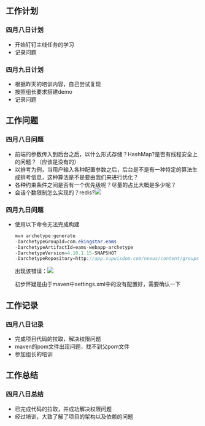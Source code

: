 

## 工作计划

### 四月八日计划

* 开始钉钉主线任务的学习
* 记录问题

### 四月九日计划

* 根据昨天的培训内容，自己尝试复现
* 按照组长要求搭建demo
* 记录问题

## 工作问题

### 四月八日问题

* 前端的参数传入到后台之后，以什么形式存储？HashMap?是否有线程安全上的问题？（应该是没有的）
* 以排考为例，当用户输入各种配置参数之后，后台是不是有一种特定的算法生成排考信息，这种算法是不是要由我们来进行优化？
* 各种约束条件之间是否有一个优先级呢？尽量的占比大概是多少呢？
* 会话个数限制怎么实现的？redis?![](C:\Users\12533\AppData\Local\Temp\1712556384439.png)

### 四月九日问题

* 使用以下命令无法完成构建

  ```java
  mvn archetype:generate 
  -DarchetypeGroupId=com.ekingstar.eams 
  -DarchetypeArtifactId=eams-webapp-archetype 
  -DarchetypeVersion=4.10.1.15-SNAPSHOT 
  -DarchetypeRepository=http://app.supwisdom.com/nexus/content/groups/public
  ```

  出现该错误：![](C:\Users\12533\AppData\Local\Temp\1712587459123.png)

  初步怀疑是由于maven中settings.xml中的<mirror></mirror>没有配置好，需要确认一下

## 工作记录

### 四月八日记录

* 完成项目代码的拉取，解决权限问题
* maven的pom文件出现问题，找不到父pom文件
* 参加组长的培训

## 工作总结

### 四月八日总结

* 已完成代码的拉取，并成功解决权限问题
* 经过培训，大致了解了项目的架构以及依赖的问题







